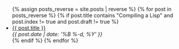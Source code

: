 <ul>
{% assign posts_reverse = site.posts | reverse %}
{% for post in posts_reverse %}
{% if post.title contains "Compiling a Lisp" and post.index != true and post.draft != true %}
    <li class="post-item">
        <a class="post-title" href="{{ post.url }}"><span>{{ post.title }}</span></a>
        <div class="post-date"><i>{{ post.date | date: '%B %-d, %Y' }}</i></div>
        <!-- <div><i>{{ post.content | number_of_words | divided_by: 100 }} minute read</i></div> -->
    </li>
{% endif %}
{% endfor %}
</ul>
